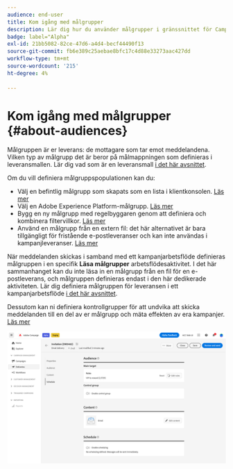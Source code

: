 ```yaml
---
audience: end-user
title: Kom igång med målgrupper
description: Lär dig hur du använder målgrupper i gränssnittet för Campaign Web
badge: label="Alpha"
exl-id: 21bb5082-82ce-47d6-a4d4-becf44490f13
source-git-commit: fb6e389c25aebae8bfc17c4d88e33273aac427dd
workflow-type: tm+mt
source-wordcount: '215'
ht-degree: 4%

---
```



# Kom igång med målgrupper {#about-audiences}

<!--
Audience only created for the delivery, not available later-->


<!--
Three ways:
* existing audience

Campaign or AEP Audiences

* create new on the fly

query like AEP segment builder (same component with campaign data)

* import from file

show use case with a new audience creation (or import from file?)

control groups like acc: exract, random, based on attribute
-->


Målgruppen är er leverans: de mottagare som tar emot meddelandena. Vilken typ av målgrupp det är beror på målmappningen som definieras i leveransmallen. Lär dig vad som är en leveransmall [i det här avsnittet](../msg/delivery-template.md).

Om du vill definiera målgruppspopulationen kan du:

* Välj en befintlig målgrupp som skapats som en lista i klientkonsolen. [Läs mer](add-audience.md)
* Välj en Adobe Experience Platform-målgrupp. [Läs mer](aep-audience.md)
* Bygg en ny målgrupp med regelbyggaren genom att definiera och kombinera filtervillkor. [Läs mer](segment-builder.md)
* Använd en målgrupp från en extern fil: det här alternativet är bara tillgängligt för fristående e-postleveranser och kan inte användas i kampanjleveranser. [Läs mer](file-audience.md)

När meddelanden skickas i samband med ett kampanjarbetsflöde definieras målgruppen i en specifik **Läsa målgrupper** arbetsflödesaktivitet. I det här sammanhanget kan du inte läsa in en målgrupp från en fil för en e-postleverans, och målgruppen definieras endast i den här dedikerade aktiviteten. Lär dig definiera målgruppen för leveransen i ett kampanjarbetsflöde [i det här avsnittet](../workflows/orchestrate-activities.md).

Dessutom kan ni definiera kontrollgrupper för att undvika att skicka meddelanden till en del av er målgrupp och mäta effekten av era kampanjer. [Läs mer](control-group.md)

![](assets/about-audience.png)

